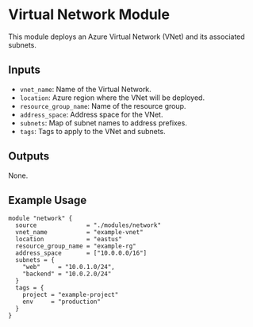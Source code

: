 # Virtual Network Module

This module deploys an Azure Virtual Network (VNet) and its associated subnets.

## Inputs

- `vnet_name`: Name of the Virtual Network.
- `location`: Azure region where the VNet will be deployed.
- `resource_group_name`: Name of the resource group.
- `address_space`: Address space for the VNet.
- `subnets`: Map of subnet names to address prefixes.
- `tags`: Tags to apply to the VNet and subnets.

## Outputs

None.

## Example Usage

```hcl
module "network" {
  source              = "./modules/network"
  vnet_name           = "example-vnet"
  location            = "eastus"
  resource_group_name = "example-rg"
  address_space       = ["10.0.0.0/16"]
  subnets = {
    "web"     = "10.0.1.0/24",
    "backend" = "10.0.2.0/24"
  }
  tags = {
    project = "example-project"
    env     = "production"
  }
}
```
